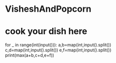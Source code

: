 # VisheshAndPopcorn
# cook your dish here
for _ in range(int(input())):
    a,b=map(int,input().split())
    c,d=map(int,input().split())
    e,f=map(int,input().split())
    print(max(a+b,c+d,e+f))
